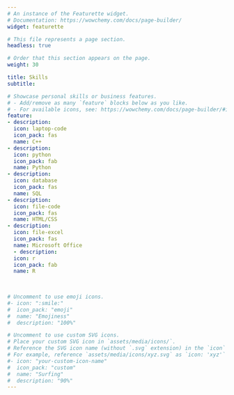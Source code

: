 ```yaml
---
# An instance of the Featurette widget.
# Documentation: https://wowchemy.com/docs/page-builder/
widget: featurette

# This file represents a page section.
headless: true

# Order that this section appears on the page.
weight: 30

title: Skills
subtitle:

# Showcase personal skills or business features.
# - Add/remove as many `feature` blocks below as you like.
# - For available icons, see: https://wowchemy.com/docs/page-builder/#icons
feature:
- description: 
  icon: laptop-code
  icon_pack: fas
  name: C++
- description: 
  icon: python
  icon_pack: fab
  name: Python
- description: 
  icon: database
  icon_pack: fas
  name: SQL
- description: 
  icon: file-code
  icon_pack: fas
  name: HTML/CSS
- description: 
  icon: file-excel
  icon_pack: fas
  name: Microsoft Office
  - description: 
  icon: r
  icon_pack: fab
  name: R
  
  

# Uncomment to use emoji icons.
#- icon: ":smile:"
#  icon_pack: "emoji"
#  name: "Emojiness"
#  description: "100%"  

# Uncomment to use custom SVG icons.
# Place your custom SVG icon in `assets/media/icons/`.
# Reference the SVG icon name (without `.svg` extension) in the `icon` field.
# For example, reference `assets/media/icons/xyz.svg` as `icon: 'xyz'`
#- icon: "your-custom-icon-name"
#  icon_pack: "custom"
#  name: "Surfing"
#  description: "90%"
---
```


